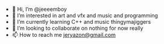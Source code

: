 - 👋 Hi, I’m @jeeeemboy
- 👀 I’m interested in art and vfx and music and programming
- 🌱 I’m currently learning C++ and music thingymajiggers
- 💞️ I’m looking to collaborate on nothing for now really
- 📫 How to reach me jeryazon@gmail.com

<!---
jeeeemboy/jeeeemboy is a ✨ special ✨ repository because its `README.md` (this file) appears on your GitHub profile.
You can click the Preview link to take a look at your changes.
--->
